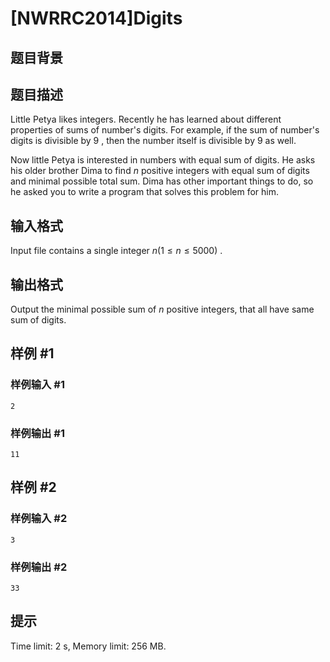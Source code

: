 # [NWRRC2014]Digits

## 题目背景



## 题目描述



Little Petya likes integers. Recently he has learned about different properties of sums of number's digits. For example, if the sum of number's digits is divisible by $9$ , then the number itself is divisible by $9$ as well.

Now little Petya is interested in numbers with equal sum of digits. He asks his older brother Dima to find $n$ positive integers with equal sum of digits and minimal possible total sum. Dima has other important things to do, so he asked you to write a program that solves this problem for him.



## 输入格式



Input file contains a single integer $n (1 \le n \le 5000)$ .



## 输出格式



Output the minimal possible sum of $n$ positive integers, that all have same sum of digits.



## 样例 #1

### 样例输入 #1
```
2
```

### 样例输出 #1

```
11
```

## 样例 #2

### 样例输入 #2
```
3
```

### 样例输出 #2

```
33
```

## 提示

Time limit: 2 s, Memory limit: 256 MB. 


